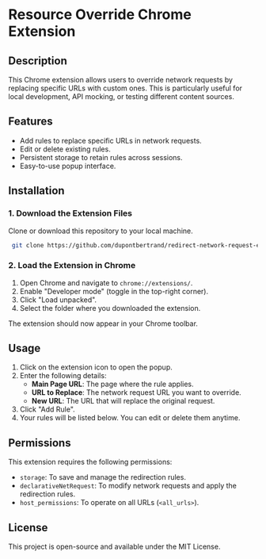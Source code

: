 # Resource Override Chrome Extension

## Description
This Chrome extension allows users to override network requests by replacing specific URLs with custom ones. This is particularly useful for local development, API mocking, or testing different content sources.

## Features
- Add rules to replace specific URLs in network requests.
- Edit or delete existing rules.
- Persistent storage to retain rules across sessions.
- Easy-to-use popup interface.

## Installation
### 1. Download the Extension Files
Clone or download this repository to your local machine.
```sh
 git clone https://github.com/dupontbertrand/redirect-network-request-extension.git
```

### 2. Load the Extension in Chrome
1. Open Chrome and navigate to `chrome://extensions/`.
2. Enable "Developer mode" (toggle in the top-right corner).
3. Click "Load unpacked".
4. Select the folder where you downloaded the extension.

The extension should now appear in your Chrome toolbar.

## Usage
1. Click on the extension icon to open the popup.
2. Enter the following details:
   - **Main Page URL**: The page where the rule applies.
   - **URL to Replace**: The network request URL you want to override.
   - **New URL**: The URL that will replace the original request.
3. Click "Add Rule".
4. Your rules will be listed below. You can edit or delete them anytime.

## Permissions
This extension requires the following permissions:
- `storage`: To save and manage the redirection rules.
- `declarativeNetRequest`: To modify network requests and apply the redirection rules.
- `host_permissions`: To operate on all URLs (`<all_urls>`).

## License
This project is open-source and available under the MIT License.

